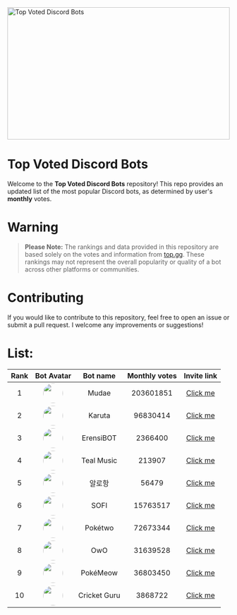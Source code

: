 <img src="https://miro.medium.com/v2/resize:fit:1400/0*HZPDFAVijYC-uNJ6.png" alt="Top Voted Discord Bots" height="300" width="100%">

# Top Voted Discord Bots

Welcome to the **Top Voted Discord Bots** repository! This repo provides an updated list of the most popular Discord bots, as determined by user's **monthly** votes.

# Warning
> **Please Note:** The rankings and data provided in this repository are based solely on the votes and information from [top.gg](https://top.gg/). These rankings may not represent the overall popularity or quality of a bot across other platforms or communities.

# Contributing

If you would like to contribute to this repository, feel free to open an issue or submit a pull request. I welcome any improvements or suggestions!

# List:



| Rank | Bot Avatar | Bot name        | Monthly votes | Invite link  |
|:----:|:----------:|:-----------------:|:--------------:|:------------:|
| 1 | <img src="https://cdn.discordapp.com/avatars/432610292342587392/29cb28fbf65a3958105026ab03abd306.png" width="45" height="45" style="border-radius: 50%"/> | Mudae | 203601851 | [Click me](https://discord.com/api/oauth2/authorize?client_id=432610292342587392&permissions=537159744&scope=applications.commands%20bot) |
| 2 | <img src="https://cdn.discordapp.com/avatars/646937666251915264/0e54d87446f106d1fd58385295ae9deb.png" width="45" height="45" style="border-radius: 50%"/> | Karuta | 96830414 | [Click me](https://discordapp.com/oauth2/authorize?client_id=646937666251915264&permissions=379969&scope=bot) |
| 3 | <img src="https://cdn.discordapp.com/avatars/689766089567109158/164365c3a3728800574ee9d6c274de10.png" width="45" height="45" style="border-radius: 50%"/> | ErensiBOT | 2366400 | [Click me](https://eren.si/invite) |
| 4 | <img src="https://cdn.discordapp.com/avatars/972795104525975622/72cf9c6425e087826f5e6f77053cdc76.png" width="45" height="45" style="border-radius: 50%"/> | Teal Music | 213907 | [Click me](https://discord.com/oauth2/authorize?client_id=972795104525975622&permissions=3492864&scope=applications.commands%20bot) |
| 5 | <img src="https://cdn.discordapp.com/avatars/826698986970677278/d1976db23f620c4ad18ecadd62082280.png" width="45" height="45" style="border-radius: 50%"/> | 알로항 | 56479 | [Click me](https://discord.com/oauth2/authorize?client_id=826698986970677278&permissions=8&scope=bot%20applications.commands) |
| 6 | <img src="https://cdn.discordapp.com/avatars/853629533855809596/a_4e9b12420d607a91fe65c3f7a035398f.png" width="45" height="45" style="border-radius: 50%"/> | SOFI | 15763517 | [Click me](https://discord.com/api/oauth2/authorize?client_id=853629533855809596&scope=bot+applications.commands&permissions=515396455521) |
| 7 | <img src="https://cdn.discordapp.com/avatars/716390085896962058/3031fa9e2fabde1652a57ab33f4d7f37.png" width="45" height="45" style="border-radius: 50%"/> | Pokétwo | 72673344 | [Click me](https://discord.com/oauth2/authorize?client_id=716390085896962058&scope=bot%20applications.commands&permissions=388168) |
| 8 | <img src="https://cdn.discordapp.com/avatars/408785106942164992/6604e05f480223c8413e1bc2c8ce1716.png" width="45" height="45" style="border-radius: 50%"/> | OwO | 31639528 | [Click me](https://discordapp.com/oauth2/authorize?client_id=408785106942164992&permissions=1074120776&scope=bot) |
| 9 | <img src="https://cdn.discordapp.com/avatars/664508672713424926/92b64284aa2cbcb1bcdb8ff315ccf41d.png" width="45" height="45" style="border-radius: 50%"/> | PokéMeow | 36803450 | [Click me](https://discord.com/oauth2/authorize?client_id=664508672713424926&scope=bot%20applications.commands&permissions=388168) |
| 10 | <img src="https://cdn.discordapp.com/avatars/814100764787081217/05edad484daa98b892d6aabf8f7764b4.png" width="45" height="45" style="border-radius: 50%"/> | Cricket Guru | 3868722 | [Click me](https://discord.com/api/oauth2/authorize?client_id=814100764787081217&permissions=137439276096&scope=bot) |
